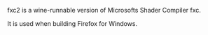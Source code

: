 fxc2 is a wine-runnable version of Microsofts Shader Compiler fxc.

It is used when building Firefox for Windows.

